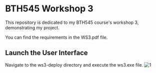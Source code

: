 # BTH545 Workshop 3

This repository is dedicated to my BTH545 course's workshop 3, demonstrating my project.

You can find the requirements in the WS3.pdf file.

## Launch the User Interface

Navigate to the ws3-deploy directory and execute the ws3.exe file.
![1]([https://github.com/alisedighmoghadam/BTH545_ws3/assets/82403779/24b31c50-593e-42f7-a86f-cde09b770713](https://github.com/alisedighmoghadam/BTH545_ws3/blob/99f71e4f6389d9a823801701ef266dcb10f136b4/1.png)https://github.com/alisedighmoghadam/BTH545_ws3/blob/99f71e4f6389d9a823801701ef266dcb10f136b4/1.png)
